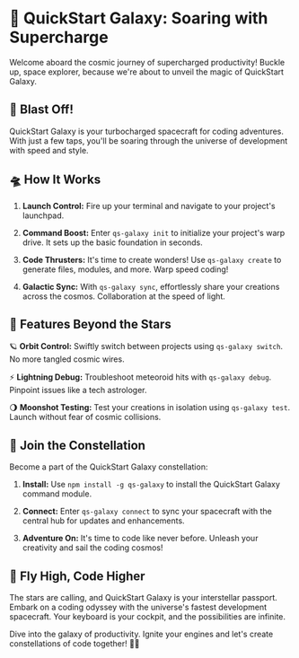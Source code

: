 # 🚀 QuickStart Galaxy: Soaring with Supercharge

Welcome aboard the cosmic journey of supercharged productivity! Buckle up, space explorer, because we're about to unveil the magic of QuickStart Galaxy.

## 🌌 Blast Off!

QuickStart Galaxy is your turbocharged spacecraft for coding adventures. With just a few taps, you'll be soaring through the universe of development with speed and style.

## 🛸 How It Works

1. **Launch Control:** Fire up your terminal and navigate to your project's launchpad.

2. **Command Boost:** Enter `qs-galaxy init` to initialize your project's warp drive. It sets up the basic foundation in seconds.

3. **Code Thrusters:** It's time to create wonders! Use `qs-galaxy create` to generate files, modules, and more. Warp speed coding!

4. **Galactic Sync:** With `qs-galaxy sync`, effortlessly share your creations across the cosmos. Collaboration at the speed of light.

## 🌠 Features Beyond the Stars

🪐 **Orbit Control:** Swiftly switch between projects using `qs-galaxy switch`. No more tangled cosmic wires.

⚡ **Lightning Debug:** Troubleshoot meteoroid hits with `qs-galaxy debug`. Pinpoint issues like a tech astrologer.

🌖 **Moonshot Testing:** Test your creations in isolation using `qs-galaxy test`. Launch without fear of cosmic collisions.

## 🌟 Join the Constellation

Become a part of the QuickStart Galaxy constellation:

1. **Install:** Use `npm install -g qs-galaxy` to install the QuickStart Galaxy command module.

2. **Connect:** Enter `qs-galaxy connect` to sync your spacecraft with the central hub for updates and enhancements.

3. **Adventure On:** It's time to code like never before. Unleash your creativity and sail the coding cosmos!

## 🌌 Fly High, Code Higher

The stars are calling, and QuickStart Galaxy is your interstellar passport. Embark on a coding odyssey with the universe's fastest development spacecraft. Your keyboard is your cockpit, and the possibilities are infinite.

Dive into the galaxy of productivity. Ignite your engines and let's create constellations of code together! 🚀🌠
